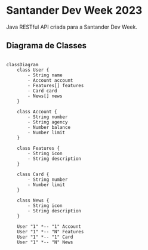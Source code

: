 # Santander Dev Week 2023
Java RESTful API criada para a Santander Dev Week.

## Diagrama de Classes

```mermaid

classDiagram
    class User {
        - String name
        - Account account
        - Features[] features
        - Card card
        - News[] news
    }

    class Account {
        - String number
        - String agency
        - Number balance
        - Number limit
    }

    class Features {
        - String icon
        - String description
    }

    class Card {
        - String number
        - Number limit
    }

    class News {
        - String icon
        - String description
    }

    User "1" *-- "1" Account
    User "1" *-- "N" Features
    User "1" *-- "1" Card
    User "1" *-- "N" News
```
